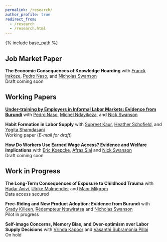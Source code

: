 ```yaml
---
permalink: /research/
author_profile: true
redirect_from:
  - /research
  - /research.html
---
```


{% include base_path %}

## Job Market Paper
**The Economic Consequences of Knowledge Hoarding** with [Franck Irakoze](https://www.linkedin.com/in/franck-irakoze-197028213/?originalSubdomain=bi), [Pedro Naso](https://pedronaso.com/economics/), and [Nicholas Swanson](https://nicholasgswanson.github.io)\
Draft coming soon

## Working Papers
**[Under-training by Employers in Informal Labor Markets: Evidence from Burundi](https://drive.google.com/file/d/1Qs4fdx38cEGLkc-51g_R_CooeZZEwHtr/view)** with [Pedro Naso](https://pedronaso.com/economics/), [Michel Ndayikeza](https://sites.google.com/view/michelndayikeza), and [Nick Swanson](https://nicholasgswanson.github.io)

**Habit Formation in Labor Supply** with [Supreet Kaur](https://www.supreetkaur.com), [Heather Schofield](https://heatherschofield.net), and [Yogita Shamdasani](https://sites.google.com/site/yogitashamdasani/) \
Working paper (*E-mail for draft*)

**How Do Workers Use Earned Wage Access? Evidence and Welfare Implications**  with [Eric Koepcke](https://ekoepcke.github.io), [Afras Sial](https://afras-sial.github.io) and [Nick Swanson](https://nicholasgswanson.github.io) \
Draft coming soon

## Work in Progress
**The Long-Term Consequences of Exposure to Childhood Trauma** with [Hadar Avivi](https://avivihadar.github.io), [Ulrike Malmendier](https://haas.berkeley.edu/faculty/malmendier-ulrike/) and [Maor Milgrom](https://sites.google.com/view/maormilgrom) \
Data access secured

**Free-Riding and New Product Adoption: Evidence from Burundi** with [Grady Killeen](https://gkilleen33.github.io), [Rédempteur Ntawiratsa](https://orcid.org/0000-0003-1948-7798) and [Nicholas Swanson](https://nicholasgswanson.github.io) \
Pilot in progress

**Self-image Concerns, Memory Bias, and Over-optimism over Labor Supply Decisions** with [Vrinda Kapoor](https://www.linkedin.com/in/vrindakapoor/) and [Vasanthi Subramonia Pillai](https://www.hfp.tum.de/en/globalhealth/team/vasanthi-subramonia-pillai/) \
On hold
